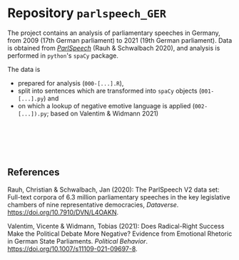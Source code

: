 # Repository `parlspeech_GER`

The project contains an analysis of parliamentary speeches in Germany, from 2009 (17th German parliament) to 2021 (19th German parliament). 
Data is obtained from *[ParlSpeech](https://dataverse.harvard.edu/dataset.xhtml?persistentId=doi:10.7910/DVN/L4OAKN)* (Rauh & Schwalbach 2020), and analysis is performed in `python`'s `spaCy` package.


The data is 
- prepared for analysis (`000-[...].R`),
- split into sentences which are transformed into `spaCy` objects 
(`001-[...].py`) and
- on which a lookup of negative emotive language is applied (`002-[...]).py`; based on Valentim & Widmann 2021)

<!-- 

`next steps`
- afterwards, the data is clustered into the ministry ressorts (policy areas) and negative language differentiated by policy area and origin party
- next, also look at open discourse data to do analyses based on speaker characteristics

-->

<br><br><br><br>

## References
Rauh, Christian & Schwalbach, Jan (2020): The ParlSpeech V2 data set: Full-text corpora of 6.3 million parliamentary speeches in the key legislative chambers of nine representative democracies, _Dataverse_. https://doi.org/10.7910/DVN/L4OAKN.

Valentim, Vicente & Widmann, Tobias (2021): Does Radical-Right Success Make the Political Debate More Negative? Evidence from Emotional Rhetoric in German State Parliaments. _Political Behavior_. https://doi.org/10.1007/s11109-021-09697-8.